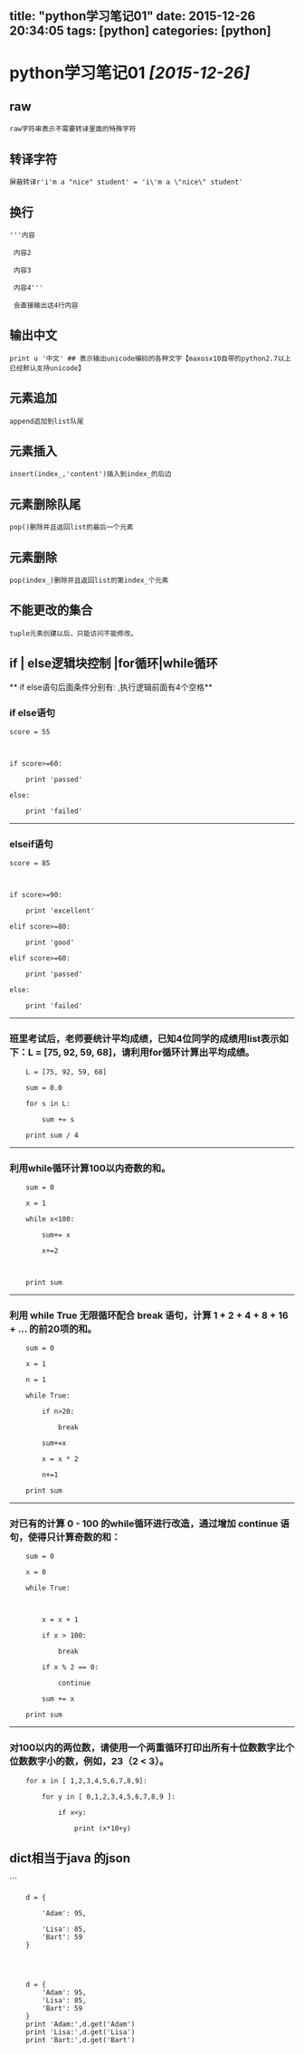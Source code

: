 
title: "python学习笔记01"
date: 2015-12-26 20:34:05
tags: [python]
categories: [python]
---
# python学习笔记01 *[2015-12-26]*

## raw

    raw字符串表示不需要转译里面的特殊字符


## 转译字符

    屏蔽转译r'i'm a "nice" student' = 'i\'m a \"nice\" student'


## 换行

    '''内容

     内容2

     内容3

     内容4'''

     会直接输出这4行内容


## 输出中文   


    print u '中文' ## 表示输出unicode编码的各种文字【maxosx10自带的python2.7以上已经默认支持unicode】 

## 元素追加

    append追加到list队尾

## 元素插入

    insert(index_,'content')插入到index_的后边

## 元素删除队尾

    pop()删除并且返回list的最后一个元素

<!--more-->    

## 元素删除

    pop(index_)删除并且返回list的第index_个元素

## 不能更改的集合

    tuple元素创建以后，只能访问不能修改。



## if | else逻辑块控制 |for循环|while循环


** if else语句后面条件分别有: ,执行逻辑前面有4个空格**
### if else语句

```
score = 55



if score>=60:

    print 'passed'

else:

    print 'failed'

```
---

### elseif语句

```
score = 85



if score>=90:

    print 'excellent'

elif score>=80:

    print 'good'

elif score>=60:

    print 'passed'

else:

    print 'failed'

```
---


### 班里考试后，老师要统计平均成绩，已知4位同学的成绩用list表示如下：L = [75, 92, 59, 68]，请利用for循环计算出平均成绩。



        L = [75, 92, 59, 68]

        sum = 0.0

        for s in L:

            sum += s

        print sum / 4


---

### 利用while循环计算100以内奇数的和。

        sum = 0

        x = 1

        while x<100:

            sum+= x

            x+=2

            

        print sum



---

### 利用 while True 无限循环配合 break 语句，计算 1 + 2 + 4 + 8 + 16 + ... 的前20项的和。


        sum = 0

        x = 1

        n = 1

        while True:

            if n>20:

                break

            sum+=x

            x = x * 2

            n+=1

        print sum

---


### 对已有的计算 0 - 100 的while循环进行改造，通过增加 continue 语句，使得只计算奇数的和：

        sum = 0

        x = 0

        while True:

            

            x = x + 1

            if x > 100:

                break

            if x % 2 == 0:

                continue

            sum += x

        print sum

---



### 对100以内的两位数，请使用一个两重循环打印出所有十位数数字比个位数数字小的数，例如，23（2 < 3）。




        for x in [ 1,2,3,4,5,6,7,8,9]:

            for y in [ 0,1,2,3,4,5,6,7,8,9 ]:

                if x<y:

                    print (x*10+y)






## dict相当于java 的json

﻿```

        ﻿d = {

            'Adam': 95,

            'Lisa': 85,
            'Bart': 59
        }
            
            
            
            
        d = {
            'Adam': 95,
            'Lisa': 85,
            'Bart': 59
        }
        print 'Adam:',d.get('Adam')
        print 'Lisa:',d.get('Lisa')
        print 'Bart:',d.get('Bart')    

```





